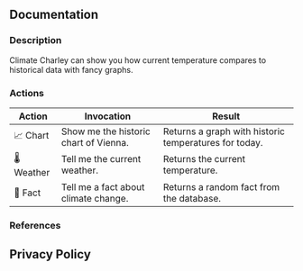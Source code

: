 ## Documentation

### Description

Climate Charley can show you how current temperature compares to historical data with fancy graphs.

### Actions

| Action | Invocation | Result |
|---|---|---|
| 📈  Chart | Show me the historic chart of Vienna. | Returns a graph with historic temperatures for today.  |
| 🌡️Weather | Tell me the current weather. | Returns the current temperature. |
| 📔  Fact | Tell me a fact about climate change. | Returns a random fact from the database. |

### References

## Privacy Policy